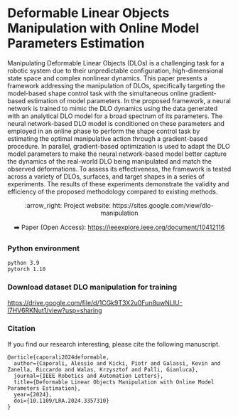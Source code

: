 # Deformable Linear Objects Manipulation with Online Model Parameters Estimation

Manipulating Deformable Linear Objects (DLOs) is a challenging task for a robotic system due to their unpredictable configuration, high-dimensional state space and complex nonlinear dynamics. 
This paper presents a framework addressing the manipulation of DLOs, specifically targeting the model-based shape control task with the simultaneous online gradient-based estimation of model parameters.
In the proposed framework, a neural network is trained to mimic the DLO dynamics using the data generated with an analytical DLO model for a broad spectrum of its parameters.
The neural network-based DLO model is conditioned on these parameters and employed in an online phase to perform the shape control task by estimating the optimal manipulative action through a gradient-based procedure.
In parallel, gradient-based optimization is used to adapt the DLO model parameters to make the neural network-based model better capture the dynamics of the real-world DLO being manipulated and match the observed deformations.
To assess its effectiveness, the framework is tested across a variety of DLOs, surfaces, and target shapes in a series of experiments. The results of these experiments demonstrate the validity and efficiency of the proposed methodology compared to existing methods.
<div align="center">
 :arrow_right:  Project website: https://sites.google.com/view/dlo-manipulation	
 
 :arrow_right:  Paper (Open Access): https://ieeexplore.ieee.org/document/10412116
</div>

### Python environment

```
python 3.9
pytorch 1.10
```

### Download dataset DLO manipulation for training

https://drive.google.com/file/d/1CGk9T3X2u0Fun8uwNLIU-l7HV6RKNut1/view?usp=sharing


### Citation
If you find our research interesting, please cite the following manuscript.
```
@article{caporali2024deformable,
  author={Caporali, Alessio and Kicki, Piotr and Galassi, Kevin and Zanella, Riccardo and Walas, Krzysztof and Palli, Gianluca},
  journal={IEEE Robotics and Automation Letters}, 
  title={Deformable Linear Objects Manipulation with Online Model Parameters Estimation}, 
  year={2024},
  doi={10.1109/LRA.2024.3357310}
}
```
